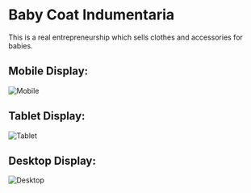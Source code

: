 # Baby Coat Indumentaria

This is a real entrepreneurship which sells clothes and accessories for babies.

## Mobile Display:

![Mobile](https://user-images.githubusercontent.com/77683363/150626776-541a2837-dd9f-481d-8b9d-d184859f3921.gif)

## Tablet Display:

![Tablet](https://user-images.githubusercontent.com/77683363/150626782-95f65c35-b9c1-487b-ac34-ee974478a16b.gif)

## Desktop Display:

![Desktop](https://user-images.githubusercontent.com/77683363/150626792-32873a66-35c1-4f42-9661-5601eb41422f.gif)
